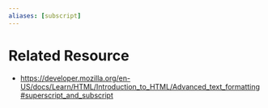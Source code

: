 ```yaml
---
aliases: [subscript]
---
```


# Related Resource 
- https://developer.mozilla.org/en-US/docs/Learn/HTML/Introduction_to_HTML/Advanced_text_formatting#superscript_and_subscript